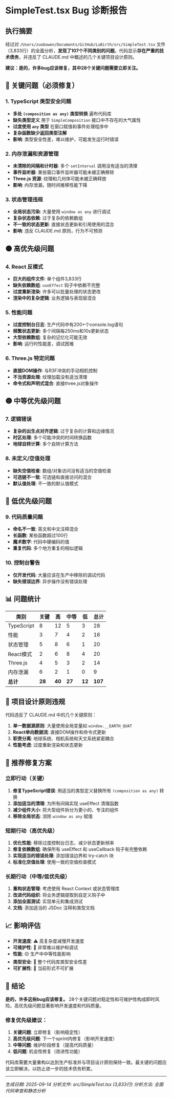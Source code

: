# SimpleTest.tsx Bug 诊断报告

## 执行摘要

经过对 `/Users/zuobowen/Documents/GitHub/LuBirth/src/SimpleTest.tsx` 文件（3,833行）的全面分析，**发现了107个不同类别的问题**。代码显示**存在严重的技术债务**，并违反了 CLAUDE.md 中概述的几个关键项目设计原则。

**建议：是的，许多bug应该修复，其中28个关键问题需要立即关注。**

## 🔴 关键问题（必须修复）

### 1. TypeScript 类型安全问题
- **多处 `(composition as any)` 类型转换** 遍布代码库
- **缺失类型定义** 用于 `SimpleComposition` 接口中不存在的大气属性
- **过度使用 `any` 类型** 在窗口赋值和事件处理程序中
- **复杂函数缺少返回类型注解**
- **影响**: 类型安全性差，难以维护，可能发生运行时错误

### 2. 内存泄漏和资源管理
- **未清除的间隔和计时器**: 多个 `setInterval` 调用没有适当的清理
- **事件监听器**: 某些窗口事件监听器可能未被正确移除
- **Three.js 资源**: 纹理和几何体可能未被正确释放
- **影响**: 内存泄漏，随时间推移性能下降

### 3. 状态管理违规
- **全局状态污染**: 大量使用 `window as any` 进行调试
- **复杂状态依赖**: 过于复杂的依赖数组
- **不一致的状态更新**: 直接状态更新和引用使用的混合
- **影响**: 违反 CLAUDE.md 原则，行为不可预测

## 🟠 高优先级问题

### 4. React 反模式
- **巨大的组件文件**: 单个组件3,833行
- **缺失依赖数组**: `useEffect` 钩子中依赖不完整
- **过度重新渲染**: 许多可以批量处理的状态更改
- **渲染中的复杂逻辑**: 业务逻辑与表现层混合

### 5. 性能问题
- **过度控制台日志**: 生产代码中有200+个console.log语句
- **频繁状态更新**: 多个间隔每250ms和10s更新状态
- **大型依赖数组**: 复杂的记忆化可能无效
- **影响**: 运行时性能差，调试困难

### 6. Three.js 特定问题
- **直接DOM操作**: 与R3F冲突的手动相机控制
- **不当资源处理**: 纹理加载没有适当清理
- **命令式和声明式混合**: 直接three.js对象操作

## 🟡 中等优先级问题

### 7. 逻辑错误
- **复杂的出生点对齐逻辑**: 过于复杂的计算和边缘情况
- **时区处理**: 多个可能冲突的时间转换函数
- **地球自转计算**: 多个自转计算方法

### 8. 未定义/空值处理
- **缺失空值检查**: 数组/对象访问没有适当的空值检查
- **可选链不一致**: 可选链和直接访问的混合
- **默认值处理**: 不一致的默认值模式

## 🔵 低优先级问题

### 9. 代码质量问题
- **命名不一致**: 英文和中文注释混合
- **长函数**: 某些函数超过100行
- **魔术数字**: 代码中硬编码的值
- **重复代码**: 多个地方重复的相似逻辑

### 10. 控制台警告
- **仅开发代码**: 大量应该在生产中移除的调试代码
- **缺失错误边界**: 异步操作没有错误处理

## 📊 问题统计

| 类别 | 关键 | 高 | 中等 | 低 | 总计 |
|------|------|----|------|----|------|
| TypeScript | 8 | 12 | 5 | 3 | 28 |
| 性能 | 3 | 7 | 4 | 2 | 16 |
| 状态管理 | 5 | 8 | 6 | 1 | 20 |
| React模式 | 2 | 6 | 8 | 4 | 20 |
| Three.js | 4 | 5 | 3 | 2 | 14 |
| 内存泄漏 | 6 | 2 | 1 | 0 | 9 |
| **总计** | **28** | **40** | **27** | **12** | **107** |

## 🚨 项目设计原则违规

代码违反了 CLAUDE.md 中的几个关键原则：

1. **单一数据源原则**: 大量使用全局变量如 `window.__EARTH_QUAT`
2. **React单向数据流**: 直接DOM操作和命令式更新
3. **职责分离**: 地球系统、相机系统和天文系统紧密耦合
4. **性能考虑**: 过度重新渲染和状态更新

## 🎯 推荐修复方案

### 立即行动（关键）
1. **修复TypeScript错误**: 用适当的类型定义替换所有 `(composition as any)` 转换
2. **添加适当的清理**: 为所有间隔实现 useEffect 清理函数
3. **减少组件大小**: 将大型组件拆分为更小的、专注的组件
4. **移除全局状态**: 消除 `window as any` 赋值

### 短期行动（高优先级）
1. **优化性能**: 移除过度控制台日志，减少状态更新频率
2. **修复依赖数组**: 确保所有 useEffect 和 useCallback 钩子有完整依赖
3. **实现适当的错误处理**: 添加错误边界和 try-catch 块
4. **标准化空值处理**: 使用一致的空值检查模式

### 长期行动（中等/低优先级）
1. **重构状态管理**: 考虑使用 React Context 或状态管理库
2. **改进代码组织**: 将业务逻辑提取到自定义钩子中
3. **添加全面测试**: 实现单元和集成测试
4. **文档**: 添加适当的 JSDoc 注释和类型文档

## 📈 影响评估

- **开发速度**: ⚠️ 高复杂度减慢开发速度
- **可维护性**: 🔴 非常难以维护和调试
- **性能**: 🟡 生产中中等性能影响
- **类型安全**: 🔴 整个代码库类型安全性差
- **可扩展性**: 🔴 当前形式不可扩展

## 📝 结论

**是的，许多这些bug应该修复。** 28个关键问题对稳定性和可维护性构成即时风险。高优先级问题显著影响开发速度和代码质量。

### 修复优先级建议：
1. **关键问题**: 立即修复（影响稳定性）
2. **高优先级问题**: 下一个sprint内修复（影响开发速度）
3. **中等问题**: 维护阶段修复（提高代码质量）
4. **低问题**: 机会性修复（改进性功能）

代码库需要大量重构以达到生产标准并与项目设计原则保持一致。最关键的问题应该立即解决，以防止进一步的技术债务积累。

---

*生成日期: 2025-09-14*
*分析文件: src/SimpleTest.tsx (3,833行)*
*分析方法: 全面代码审查和静态分析*